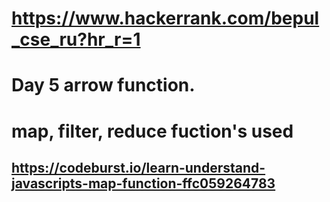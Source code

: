 # https://www.hackerrank.com/bepul_cse_ru?hr_r=1
# Day 5 arrow function.
# map, filter, reduce fuction's used
## https://codeburst.io/learn-understand-javascripts-map-function-ffc059264783